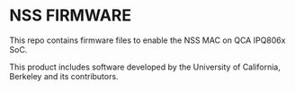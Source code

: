 NSS FIRMWARE
============

This repo contains firmware files to enable the NSS MAC on QCA IPQ806x SoC.

This product includes software developed by the University of California,
Berkeley and its contributors.

